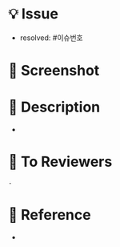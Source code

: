 # 💡 Issue
- resolved: #이슈번호

# 📸 Screenshot
<!-- 필요 시 사진, 동영상 등을 첨부해 주세요
ex) 포스트맨, 스웨거, 로그 등 -->


# 📄 Description
<!-- 작업한 내용에 대해 상세하게 설명해 주세요,
코드를 첨부할 경우 permalink를 사용해 주세요 -->
- 

# 💬 To Reviewers
<!-- 리뷰어들에게 남기고 싶은 말을 적어주세요
ex) 코드 리뷰 간 참고사항, 질문 등 -->
	- 

# 🔗 Reference
<!-- 이슈를 해결하며 도움이 되었거나, 참고했던 아티클들의 링크를 첨부해 주세요 -->
- 

